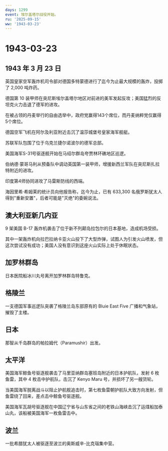 ```yaml
---
days: 1299
event: 埃尔盖塔尔战役开始。
ru: '2025-09-15'
ww: '1943-03-23'
---
```


# 1943-03-23

## 1943 年 3 月 23 日

英国皇家空军轰炸机司令部对德国多特蒙德进行了迄今为止最大规模的轰炸，投掷了
2,000 吨炸药。

德国第 10
装甲师在突尼斯埃尔盖塔尔地区对前进的美军发起反攻；美国猛烈的反坦克火力击退了德军的进攻。

在被占领的丹麦举行的自由选举中，政府党赢得143个席位，而丹麦纳粹党仅赢得5个席位。

德国空军飞机在阿尔及利亚附近击沉了温莎城堡号皇家海军舰艇。

苏联军队包围了位于乌克兰捷尔诺波尔的德军总部。

美国海军S-31号驱逐舰开始在马绍尔群岛夸贾林环礁地区巡逻。

伯纳德·蒙哥马利从预备队中调动英国第一装甲师，增援新西兰军队在突尼斯扎拉特附近的进攻。

印度第4师协同进攻了马雷斯防线的西端。

海因里希·希姆莱的统计员向他报告称，迄今为止，已有 633,300
名俄罗斯犹太人得到"重新安置"，后者可能是"灭绝"的委婉说法。

## 澳大利亚新几内亚

9 架美国 B-17 轰炸机袭击了位于新不列颠岛拉包尔的日本基地，造成机场受损。

其中一架轰炸机向拉巴拉纳卡亚火山投下了大型炸弹，试图人为引发火山喷发，但这次尝试没有成功；美国人没有意识到这座火山实际上处于休眠状态。

## 加罗林群岛

日本医院船冰川丸号离开加罗林群岛特鲁克。

## 格陵兰

一支德国军事巡逻队突袭了格陵兰岛东部原有的 Bluie East Five
广播和气象站，摧毁了主楼。

## 日本

那智从千岛群岛的帕拉姆代（Paramushir）出发。

## 太平洋

美国海军鲸鱼号驱逐舰袭击了马里亚纳群岛塞班岛附近的日本护航队，发射 6
枚鱼雷，其中 4 枚击中护航队，击沉了 Kenyo Maru 号，并损坏了另一艘货轮。

当美国海军脱离战斗以阻止护航舰追击时，第七枚鱼雷朝护航队大致方向发射，但鱼雷绕了回来，差点击中鲸鱼号驱逐舰。

美国海军瓦胡号驱逐舰在中国辽宁省与山东省之间的老铁山海峡击沉了运煤船加泰山丸，该船被美国海军一枚鱼雷击中。

## 波兰

一批希腊犹太人被驱逐至波兰的奥斯威辛-比克瑙集中营。